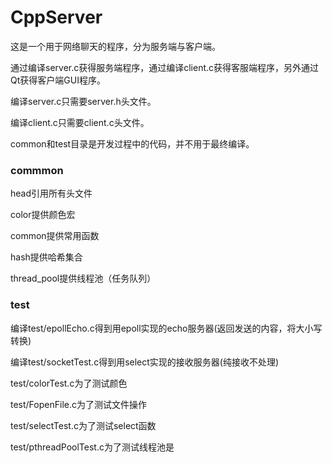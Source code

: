 # CppServer

这是一个用于网络聊天的程序，分为服务端与客户端。

通过编译server.c获得服务端程序，通过编译client.c获得客服端程序，另外通过Qt获得客户端GUI程序。

编译server.c只需要server.h头文件。

编译client.c只需要client.c头文件。

common和test目录是开发过程中的代码，并不用于最终编译。

### commmon

head引用所有头文件

color提供颜色宏

common提供常用函数

hash提供哈希集合

thread_pool提供线程池（任务队列）

### test

编译test/epollEcho.c得到用epoll实现的echo服务器(返回发送的内容，将大小写转换)

编译test/socketTest.c得到用select实现的接收服务器(纯接收不处理)

test/colorTest.c为了测试颜色

test/FopenFile.c为了测试文件操作

test/selectTest.c为了测试select函数

test/pthreadPoolTest.c为了测试线程池是
